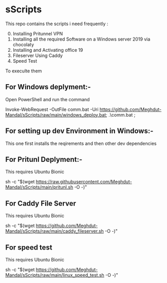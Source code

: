 # sScripts

This repo  contains the scripts i need frequently :

0. Installing Pritunnel VPN
1. Installing all the required Software on a Windows server 2019 via chocolaty
2. Installing and Activating office 19 
3. Fileserver Using Caddy
4. Speed Test

To execulte them

## For Windows deplyment:-
Open PowerShell and run the command

Invoke-WebRequest -OutFile comm.bat -Uri https://github.com/Meghdut-Mandal/sScripts/raw/main/windows_deploy.bat; .\comm.bat ;

## For setting up dev Environment in Windows:-
This one first installs the reqirements and then other dev dependencies 


## For Pritunl Deplyment:-
This requires Ubuntu Bionic

sh -c "$(wget https://raw.githubusercontent.com/Meghdut-Mandal/sScripts/main/pritunl.sh -O -)"

## For Caddy File Server 
This requires Ubuntu Bionic

sh -c "$(wget https://github.com/Meghdut-Mandal/sScripts/raw/main/caddy_fileserver.sh -O -)"

## For speed test 
This requires Ubuntu Bionic

sh -c "$(wget https://github.com/Meghdut-Mandal/sScripts/raw/main/linux_speed_test.sh -O -)"
